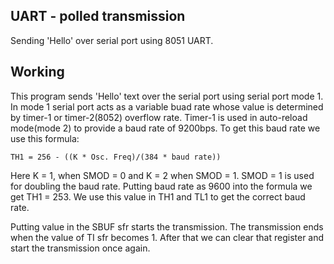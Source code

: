 ## UART - polled transmission

Sending 'Hello' over serial port using 8051 UART.

## Working

This program sends 'Hello' text over the serial port using serial port mode 1.
In mode 1 serial port acts as a variable buad rate whose value is determined by
timer-1 or timer-2(8052) overflow rate. Timer-1 is used in auto-reload mode(mode
2) to provide a baud rate of 9200bps. To get this baud rate we use this formula:

    TH1 = 256 - ((K * Osc. Freq)/(384 * baud rate))

Here K = 1, when SMOD = 0 and K = 2 when SMOD = 1. SMOD = 1 is used for doubling
the baud rate. Putting baud rate as 9600 into the formula we get TH1 = 253. We
use this value in TH1 and TL1 to get the correct baud rate.

Putting value in the SBUF sfr starts the transmission. The transmission ends
when the value of TI sfr becomes 1. After that we can clear that register and
start the transmission once again.
